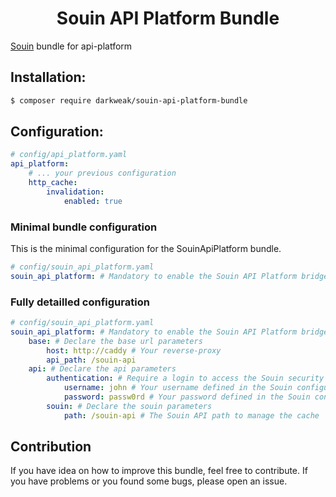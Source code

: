 <h1 align="center">Souin API Platform Bundle</h1>

[Souin](https://gitub.com/darkweak/souin) bundle for api-platform

Installation:
-------------
```bash
$ composer require darkweak/souin-api-platform-bundle
```

Configuration:
--------------
```yaml
# config/api_platform.yaml
api_platform:
    # ... your previous configuration
    http_cache:
        invalidation:
            enabled: true
```

### Minimal bundle configuration
This is the minimal configuration for the SouinApiPlatform bundle.
```yaml
# config/souin_api_platform.yaml
souin_api_platform: # Mandatory to enable the Souin API Platform bridge instead of the Varnish one
```

### Fully detailled configuration
```yaml
# config/souin_api_platform.yaml
souin_api_platform: # Mandatory to enable the Souin API Platform bridge instead of the Varnish one
    base: # Declare the base url parameters
        host: http://caddy # Your reverse-proxy
        api_path: /souin-api
    api: # Declare the api parameters
        authentication: # Require a login to access the Souin security API
            username: john # Your username defined in the Souin configuration
            password: passw0rd # Your password defined in the Souin configuration
        souin: # Declare the souin parameters
            path: /souin-api # The Souin API path to manage the cache
```

## Contribution

If you have idea on how to improve this bundle, feel free to contribute. If you have problems or you found some bugs, please open an issue.
